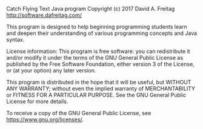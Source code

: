 Catch Flying Text Java program
Copyright (c) 2017 David A. Freitag
http://software.dafreitag.com/

This program is designed to help beginning programming students learn and deepen their understanding of various programming concepts and Java syntax.

License information: This program is free software: you can redistribute it and/or modify it under the terms of the GNU General Public License as published by the Free Software Foundation, either version 3 of the License, or (at your option) any later version.

This program is distributed in the hope that it will be useful, but WITHOUT ANY WARRANTY; without even the implied warranty of MERCHANTABILITY or FITNESS FOR A PARTICULAR PURPOSE. See the GNU General Public License for more details.

To receive a copy of the GNU General Public License, see https://www.gnu.org/licenses/.
